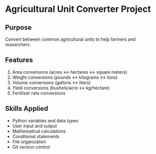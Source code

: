 # Agricultural Unit Converter Project

## Purpose
Convert between common agricultural units to help farmers and researchers

## Features
1. Area conversions (acres ↔ hectares ↔ square meters)
2. Weight conversions (pounds ↔ kilograms ↔ tons)
3. Volume conversions (gallons ↔ liters)
4. Yield conversions (bushels/acre ↔ kg/hectare)
5. Fertilizer rate conversions

## Skills Applied
- Python variables and data types
- User input and output
- Mathematical calculations
- Conditional statements
- File organization
- Git version control